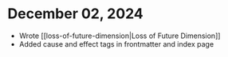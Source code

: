 # December 02, 2024

- Wrote [[loss-of-future-dimension|Loss of Future Dimension]]
- Added cause and effect tags in frontmatter and index page